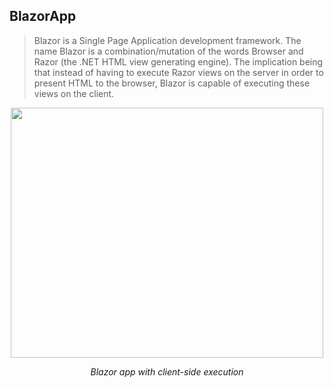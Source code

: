 ## BlazorApp
> Blazor is a Single Page Application development framework. The name Blazor is a combination/mutation of the words Browser and Razor (the .NET HTML view generating engine). The implication being that instead of having to execute Razor views on the server in order to present HTML to the browser, Blazor is capable of executing these views on the client.



<p align="center">
  <img width="500" height="400" src="https://user-images.githubusercontent.com/104713435/184557400-da24f7b0-1bdb-4118-b98c-5fd04571a85d.png">
<p align="center"><i>Blazor app with client-side execution
</i></p>
</p>
